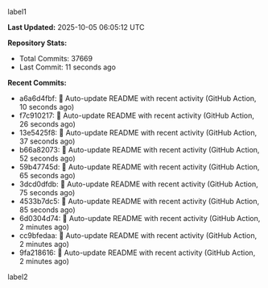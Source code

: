 
label1 
<!-- ACTIVITY_START -->
**Last Updated:** 2025-10-05 06:05:12 UTC

**Repository Stats:**
- Total Commits: 37669
- Last Commit: 11 seconds ago

**Recent Commits:**
- a6a6d4fbf: 🤖 Auto-update README with recent activity (GitHub Action, 10 seconds ago)
- f7c910217: 🤖 Auto-update README with recent activity (GitHub Action, 26 seconds ago)
- 13e5425f8: 🤖 Auto-update README with recent activity (GitHub Action, 37 seconds ago)
- b66a82073: 🤖 Auto-update README with recent activity (GitHub Action, 52 seconds ago)
- 59b47745d: 🤖 Auto-update README with recent activity (GitHub Action, 65 seconds ago)
- 3dcd0dfdb: 🤖 Auto-update README with recent activity (GitHub Action, 75 seconds ago)
- 4533b7dc5: 🤖 Auto-update README with recent activity (GitHub Action, 85 seconds ago)
- 6d0304d74: 🤖 Auto-update README with recent activity (GitHub Action, 2 minutes ago)
- cc9bfedaa: 🤖 Auto-update README with recent activity (GitHub Action, 2 minutes ago)
- 9fa218616: 🤖 Auto-update README with recent activity (GitHub Action, 2 minutes ago)
<!-- ACTIVITY_END -->

label2

